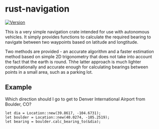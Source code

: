 # rust-navigation

[![Version](https://img.shields.io/crates/v/navigation.svg)](https://crates.io/crates/navigation)

This is a very simple navigation crate intended for use with autonomous vehicles. It simply provides functions to calculate the required bearing to navigate between two waypoints based on latitude and longtitude.

Two methods are provided - an accurate algorithm and a faster estimation method based on simple 2D trigonometry that does not take into account the fact that the earth is round. Thhe latter approach is much lighter computationally and accurate enough for calculating bearings between points in a small area, such as a parking lot.

## Example

Which direction should I go to get to Denver International Airport from Boulder, CO?

```
let dia = Location::new(39.8617, -104.6731);
let boulder = Location::new(40.0274, -105.2519);
let bearing = boulder.calc_bearing_to(&dia);
```
